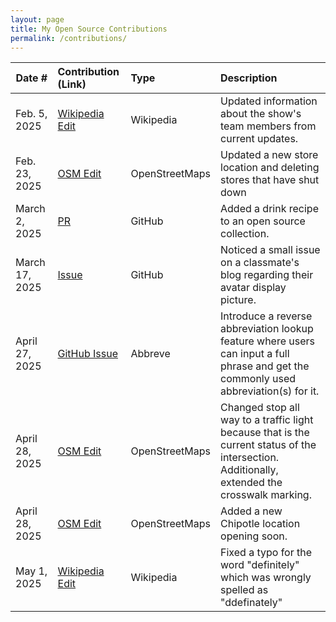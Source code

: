 ```yaml
---
layout: page
title: My Open Source Contributions
permalink: /contributions/
---
```


<!--
Type of the contribution should be "Wikipedia edit", "OpenStreet Map feature", "Documentation", "Course website", "Blog",
"Browser Add-on", etc.

The description should include a brief summary of what you did.

The link should bring us to a public page that shows your contribution. 

Replace the first row with your own contribution. 

-->





| Date #       | Contribution (Link)  | Type  | Description |
|---|:---|:---|:---|
| Feb. 5, 2025   | [Wikipedia Edit](https://en.wikipedia.org/w/index.php?title=Christina_Haack&oldid=1274153017)    | Wikipedia    |   Updated information about the show's team members from current updates.    |
| Feb. 23, 2025  | [OSM Edit](https://www.openstreetmap.org/changeset/162873600#map=19/40.530618/-74.227715&layers=T)  | OpenStreetMaps | Updated a new store location and deleting stores that have shut down    |
| March 2, 2025    | [PR](https://github.com/alfg/opendrinks/pull/1433)   | GitHub    | Added a drink recipe to an open source collection.  |
| March 17, 2025    | [Issue](https://github.com/ossd-s25/ajokt123-weekly/issues/1)   | GitHub    | Noticed a small issue on a classmate's blog regarding their avatar display picture.  |
| April 27, 2025 | [GitHub Issue](https://github.com/Njong392/Abbreve/issues/516) | Abbreve | Introduce a reverse abbreviation lookup feature where users can input a full phrase and get the commonly used abbreviation(s) for it. |
| April 28, 2025  | [OSM Edit](https://www.openstreetmap.org/changeset/165555140#map=21/40.5315033/-74.2178520&layers=T)  | OpenStreetMaps | Changed stop all way to a traffic light because that is the current status of the intersection. Additionally, extended the crosswalk marking.   |
| April 28, 2025  | [OSM Edit](https://www.openstreetmap.org/changeset/165555451#map=21/40.5308287/-74.2308396&layers=T)  | OpenStreetMaps | Added a new Chipotle location opening soon.   |
| May 1, 2025  | [Wikipedia Edit](https://en.wikipedia.org/w/index.php?title=Individual_integrated_fighting_system&oldid=1288276467)  | Wikipedia | Fixed a typo for the word "definitely" which was wrongly spelled as "ddefinately"   |
